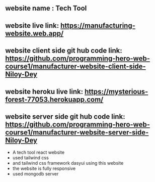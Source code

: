 ## website name : Tech Tool


## website live link: https://manufacturing-website.web.app/



## website client side git hub code link: https://github.com/programming-hero-web-course1/manufacturer-website-client-side-Niloy-Dey



## website heroku  live link: https://mysterious-forest-77053.herokuapp.com/



## website server side git hub code link:  https://github.com/programming-hero-web-course1/manufacturer-website-server-side-Niloy-Dey


* A tech tool react website
* used tailwind css
* and tailwind css framework  dasyui  using this website 
* the website is fully responsive 
* used mongodb server 